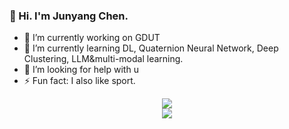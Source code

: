 ### 👋 Hi. I'm Junyang Chen.
- 🔭 I’m currently working on GDUT
- 🌱 I’m currently learning DL, Quaternion Neural Network, Deep Clustering, LLM&multi-modal learning.
- 🤔 I’m looking for help with u
- ⚡ Fun fact: I also like sport.

<div>
<div align="center">
<img src="https://github-readme-stats-git-masterrstaa-rickstaa.vercel.app/api?username=Juny-Chen&show_icons=true&include_all_commits=false" />
<div align="center">
<img src = "https://github-readme-stats.vercel.app/api/top-langs/?username=Juny-Chen&layout=compact" />
<div>


<!--
**Juny-Chen/Juny-Chen** is a ✨ _special_ ✨ repository because its `README.md` (this file) appears on your GitHub profile.

Here are some ideas to get you started:

- 🔭 I’m currently working on ...
- 🌱 I’m currently learning ...
- 👯 I’m looking to collaborate on ...
- 🤔 I’m looking for help with ...
- 💬 Ask me about ...
- 📫 How to reach me: ...
- 😄 Pronouns: ...
- ⚡ Fun fact: ...
-->
